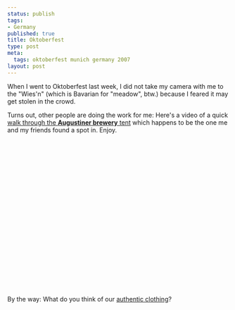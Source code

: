 ```yaml
--- 
status: publish
tags: 
- Germany
published: true
title: Oktoberfest
type: post
meta: 
  tags: oktoberfest munich germany 2007
layout: post
---
```

When I went to Oktoberfest last week, I did not take my camera with me to the "Wies'n" (which is Bavarian for "meadow", btw.) because I feared it may get stolen in the crowd.

Turns out, other people are doing the work for me: Here's a video of a quick <a href="http://vowe.net/archives/008857.html">walk through the <strong>Augustiner brewery</strong> tent</a> which happens to be the one me and my friends found a spot in. Enjoy.
<object width="425" height="353"><param name="movie" value="http://www.youtube.com/v/o5hkkPfdLbQ&rel=1"></param><param name="wmode" value="transparent"></param><embed src="http://www.youtube.com/v/o5hkkPfdLbQ&rel=1" type="application/x-shockwave-flash" wmode="transparent" width="425" height="353"></embed></object>

By the way: What do you think of our <a href="http://besttravelblogevar.wordpress.com/2007/09/23/best-outfit-evar/">authentic clothing</a>?
